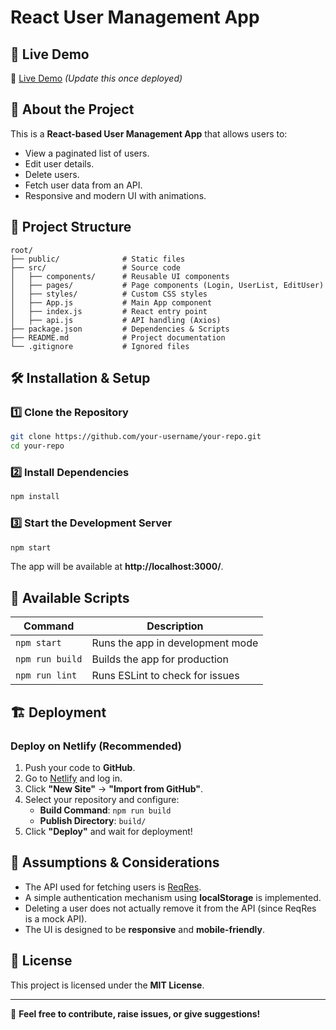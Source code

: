 # React User Management App

## 🚀 Live Demo
🔗 [Live Demo](#) *(Update this once deployed)*

## 📌 About the Project
This is a **React-based User Management App** that allows users to:
- View a paginated list of users.
- Edit user details.
- Delete users.
- Fetch user data from an API.
- Responsive and modern UI with animations.

## 📂 Project Structure
```
root/
├── public/              # Static files
├── src/                 # Source code
│   ├── components/      # Reusable UI components
│   ├── pages/           # Page components (Login, UserList, EditUser)
│   ├── styles/          # Custom CSS styles
│   ├── App.js           # Main App component
│   ├── index.js         # React entry point
│   ├── api.js           # API handling (Axios)
├── package.json         # Dependencies & Scripts
├── README.md            # Project documentation
└── .gitignore           # Ignored files
```

## 🛠️ Installation & Setup
### 1️⃣ Clone the Repository
```sh
git clone https://github.com/your-username/your-repo.git
cd your-repo
```

### 2️⃣ Install Dependencies
```sh
npm install
```

### 3️⃣ Start the Development Server
```sh
npm start
```
The app will be available at **http://localhost:3000/**.

## 🔧 Available Scripts
| Command | Description |
|---------|-------------|
| `npm start` | Runs the app in development mode |
| `npm run build` | Builds the app for production |
| `npm run lint` | Runs ESLint to check for issues |

## 🏗️ Deployment
### Deploy on Netlify (Recommended)
1. Push your code to **GitHub**.
2. Go to [Netlify](https://app.netlify.com/) and log in.
3. Click **"New Site"** → **"Import from GitHub"**.
4. Select your repository and configure:
   - **Build Command**: `npm run build`
   - **Publish Directory**: `build/`
5. Click **"Deploy"** and wait for deployment!

## 🔑 Assumptions & Considerations
- The API used for fetching users is [ReqRes](https://reqres.in/).
- A simple authentication mechanism using **localStorage** is implemented.
- Deleting a user does not actually remove it from the API (since ReqRes is a mock API).
- The UI is designed to be **responsive** and **mobile-friendly**.

## 📜 License
This project is licensed under the **MIT License**.

---
🙌 **Feel free to contribute, raise issues, or give suggestions!**

